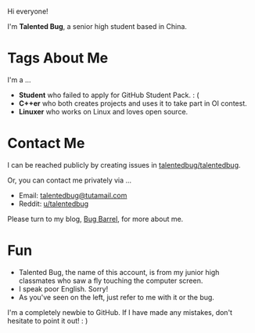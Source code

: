 Hi everyone!

I'm **Talented Bug**, a senior high student based in China.

# Tags About Me

I'm a ...

- **Student** who failed to apply for GitHub Student Pack. : (
- **C++er** who both creates projects and uses it to take part in OI contest.
- **Linuxer** who works on Linux and loves open source.

# Contact Me

I can be reached publicly by creating issues in [talentedbug/talentedbug](https://github.com/talentedbug/talentedbug).

Or, you can contact me privately via ...

- Email: [talentedbug@tutamail.com](mailto:talentedbug@tutamail.com)
- Reddit: [u/talentedbug](https://reddit.com/u/talentedbug)

Please turn to my blog, [Bug Barrel](https://bug-barrel.top), for more about me.

# Fun

- Talented Bug, the name of this account, is from my junior high classmates who saw a fly touching the computer screen.
- I speak poor English. Sorry!
- As you've seen on the left, just refer to me with it or the bug.

I'm a completely newbie to GitHub. If I have made any mistakes, don't hesitate to point it out! : )
